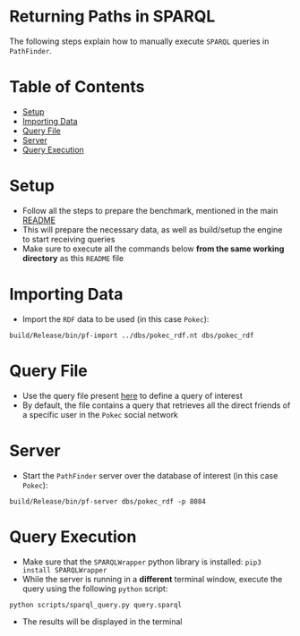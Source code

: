 Returning Paths in SPARQL <!-- omit in toc -->
================================================================================
The following steps explain how to manually execute `SPARQL` queries in `PathFinder`.

Table of Contents <!-- omit in toc -->
================================================================================
- [Setup](#setup)
- [Importing Data](#importing-data)
- [Query File](#query-file)
- [Server](#server)
- [Query Execution](#query-execution)

Setup
================================================================================

- Follow all the steps to prepare the benchmark, mentioned in the main [README](../README.md)
- This will prepare the necessary data, as well as build/setup the engine to start receiving queries
- Make sure to execute all the commands below **from the same working directory** as this `README` file

Importing Data
================================================================================

- Import the `RDF` data to be used (in this case `Pokec`):

```
build/Release/bin/pf-import ../dbs/pokec_rdf.nt dbs/pokec_rdf
```

Query File
================================================================================

- Use the query file present [here](./query.sparql) to define a query of interest
- By default, the file contains a query that retrieves all the direct friends of a specific user in the `Pokec` social network

Server
================================================================================

- Start the `PathFinder` server over the database of interest (in this case `Pokec`):

```
build/Release/bin/pf-server dbs/pokec_rdf -p 8084
```

Query Execution
================================================================================

- Make sure that the `SPARQLWrapper` python library is installed: `pip3 install SPARQLWrapper`
- While the server is running in a **different** terminal window, execute the query using the following `python` script:

```
python scripts/sparql_query.py query.sparql
```

- The results will be displayed in the terminal